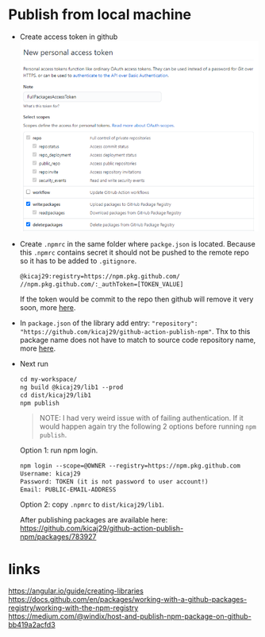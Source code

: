 # Publish from local machine

* Create access token in github
![001-CreateAccessToken.png](./images/001-CreateAccessToken.png)
* Create ```.npmrc``` in the same folder where ```packge.json``` is located.
  Because this ```.npmrc``` contains secret it should not be pushed to the remote repo so it has to be added to `.gitignore`.

  ```
  @kicaj29:registry=https://npm.pkg.github.com/
  //npm.pkg.github.com/:_authToken=[TOKEN_VALUE]
  ```
  If the token would be commit to the repo then github will remove it very soon, more [here](https://stackoverflow.com/questions/53579650/github-api-personal-access-token-removes-itself).

* In `package.json` of the library add entry: ```"repository": "https://github.com/kicaj29/github-action-publish-npm"```.
  Thx to this package name does not have to match to source code repository name, more [here](https://docs.github.com/en/packages/working-with-a-github-packages-registry/working-with-the-npm-registry#publishing-multiple-packages-to-the-same-repository).

* Next run

  ```
  cd my-workspace/
  ng build @kicaj29/lib1 --prod
  cd dist/kicaj29/lib1
  npm publish
  ```

  >NOTE: I had very weird issue with of failing authentication. If it would happen again try the following 2 options before running `npm publish`.

  Option 1: run npm login.   
  ```
  npm login --scope=@OWNER --registry=https://npm.pkg.github.com
  Username: kicaj29
  Password: TOKEN (it is not password to user account!)
  Email: PUBLIC-EMAIL-ADDRESS
  ```

  Option 2: copy `.npmrc` to `dist/kicaj29/lib1`.

  After publishing packages are available here: https://github.com/kicaj29/github-action-publish-npm/packages/783927
# links
https://angular.io/guide/creating-libraries   
https://docs.github.com/en/packages/working-with-a-github-packages-registry/working-with-the-npm-registry   
https://medium.com/@windix/host-and-publish-npm-package-on-github-bb419a2acfd3   

